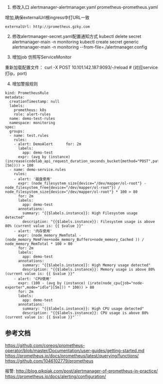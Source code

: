 1. 修改入口
alertmanager-alertmanager.yaml
prometheus-prometheus.yaml

增加,确保externalUrl根ingress中打URL一致
```
externalUrl: http://prometheus.gzky.com
```

2. 修改alertmanager-secret.yaml配置通知方式
kubectl delete secret alertmanager-main -n monitoring
kubectl create secret generic alertmanager-main -n monitoring --from-file=./alertmanager.config

3. 增加job 仿照写ServiceMonitor

重新加载配置文件：
curl -X POST 10.101.142.187:9093/-/reload # (对应service打ip，port)

4. 增加警报规则
```
kind: PrometheusRule
metadata:
  creationTimestamp: null
  labels:
    prometheus: k8s
    role: alert-rules
  name: demo-test-rules
  namespace: monitoring
spec:
  groups:
  - name: test.rules
    rules:
    - alert: DemoAlert      for: 2m
      labels:
        app: demo-test
      expr: (avg by (instance) (increase(codelab_api_request_duration_seconds_bucket{method="POST",path="/api/foo",status="500"}[5m]))) > 100
  - name: demo-service.rules
    rules:
    - alert: '磁盘使用'
      expr: (node_filesystem_size{device="/dev/mapper/ol-root"} - node_filesystem_free{device="/dev/mapper/ol-root"}) / node_filesystem_size{device="/dev/mapper/ol-root"} * 100 > 80
      for: 2m
      labels:
        app: demo-test
      annotations:
        summary: "{{$labels.instance}}: High Filesystem usage detected"
        description: "{{$labels.instance}}: Filesystem usage is above 80% (current value is: {{ $value }}"
    - alert: '内存使用'
      expr: (node_memory_MemTotal - (node_memory_MemFree+node_memory_Buffers+node_memory_Cached )) / node_memory_MemTotal * 100 > 80
      for: 2m
      labels:
        app: demo-test
      annotations:
        summary: "{{$labels.instance}}: High Memory usage detected"
        description: "{{$labels.instance}}: Memory usage is above 80% (current value is: {{ $value }}"
    - alert: 'CPU使用'
      expr: (100 - (avg by (instance) (irate(node_cpu{job="node-exporter",mode="idle"}[5m])) * 100)) > 80
      for: 2m
      labels:
        app: demo-test
      annotations:
        summary: "{{$labels.instance}}: High CPU usage detected"
        description: "{{$labels.instance}}: CPU usage is above 80% (current value is: {{ $value }}"```

```

## 参考文档
https://github.com/coreos/prometheus-operator/blob/master/Documentation/user-guides/getting-started.md
https://prometheus.io/docs/prometheus/latest/querying/functions/
https://github.com/1046102779/prometheus

报警:
http://blog.qikqiak.com/post/alertmanager-of-prometheus-in-practice/
https://prometheus.io/docs/alerting/configuration/




